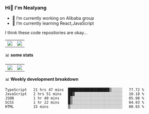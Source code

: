### Hi👋 I'm Nealyang

- 🔭 I’m currently working on Alibaba group
- 🌱 I’m currently learning React,JavaScript


I think these code repositories are okay...

<table>
  <tbody>
    <tr>
      <td>
        <a href="https://github.com/Nealyang/React-Express-Blog-Demo">
          <img align="center" src="https://github-readme-stats.vercel.app/api/pin/?username=Nealyang&repo=React-Express-Blog-Demo&theme=chartreuse-dark" />
        </a>
      </td>
       <td>
        <a href="https://github.com/Nealyang/PersonalBlog">
          <img align="center" src="https://github-readme-stats.vercel.app/api/pin/?username=Nealyang&repo=PersonalBlog&theme=chartreuse-dark" />
        </a>
      </td>
    </tr>
  </tbody>
</table>

📊 **some stats**


<table>
  <tbody>
    <tr>
      <td>
          <img align="center" src="https://github-readme-stats.vercel.app/api?username=Nealyang&theme=chartreuse-dark&show_icons=true" />
      </td>
       <td>
          <img align="center" src="https://github-readme-stats.vercel.app/api/top-langs/?username=Nealyang&theme=chartreuse-dark" />
      </td>
    </tr>
  </tbody>
</table>

📊 **Weekly development breakdown**

<!--START_SECTION:waka-->
```text
TypeScript   21 hrs 47 mins  ███████████████████▒░░░░░   77.72 % 
JavaScript   2 hrs 51 mins   ██▓░░░░░░░░░░░░░░░░░░░░░░   10.18 % 
JSON         1 hr 40 mins    █▒░░░░░░░░░░░░░░░░░░░░░░░   05.98 % 
SCSS         1 hr 22 mins    █▒░░░░░░░░░░░░░░░░░░░░░░░   04.93 % 
HTML         15 mins         ▒░░░░░░░░░░░░░░░░░░░░░░░░   00.93 % 
```
<!--END_SECTION:waka-->
